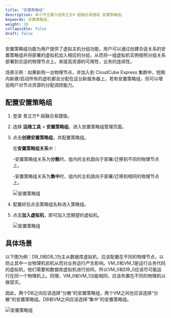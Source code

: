 ```yaml
---
title: "安置策略组"
description: 本小节主要介绍青立方® 超融合易捷版 安置策略组。 
keywords: 安置策略组,
weight: 10
collapsible: false
draft: false
---
```


安置策略组功能为用户提供了虚拟主机分组功能，用户可以通过创建合适关系的安置策略组并将部署的虚拟机加入相应的分组，从而将一组虚拟机实例按照分组关系部署到合适的物理节点上，来提高资源的可用性，业务的连续性。

场景示例：如果新购一台物理节点，并加入到 CloudCube Express 集群中，短期内新建/启动所有的虚机都会分配在这台新服务器上，若有安置策略组，则可以增加用户对节点资源的分配调控能力。

## 配置安置策略组

1. 登录 青立方® 超融合易捷版。
2. 选择 **运维工具** > **安置策略组**，进入安置策略组管理页面。
3. 点击**创建安置策略组**，并配置策略组。

   在**安置策略组关系**中：

   -安置策略组关系为**分散**时，组内的主机趋向于部署/迁移到不同的物理节点上。

   -安置策略组关系为**集中**时，组内的主机趋向于部署/迁移到相同的物理节点上。

   ![安置策略组](../../_images/policy_group.png)

4. 配置好后点击策略组名称进入策略组。
5. 点击**加入虚拟机**，即可加入您期望的虚拟机。

   ![安置策略组](../../_images/policy_group2.png)

## 具体场景

以下图为例：DB_0和DB_1为主从数据库虚拟机，应该配置在不同的物理节点，以防止其中一台物理机宕机从而对业务运行产生影响。VM_0和VM_1是运行业务代码的虚拟机，他们需要和数据库虚拟机进行协同，所以VM_0和DB_0应该尽可能运行在同一个物理机上。同理，VM_0和VM_1功能相同，应该布置在不同的物理机以做容灾。

因此，两个DB之间应该选择“分散”的安置策略组，两个VM之间也应该选择“分散”的安置策略组。DB和VM之间应该选择“集中”的安置策略组。

![安置策略组](../../_images/policy_group3.png)
